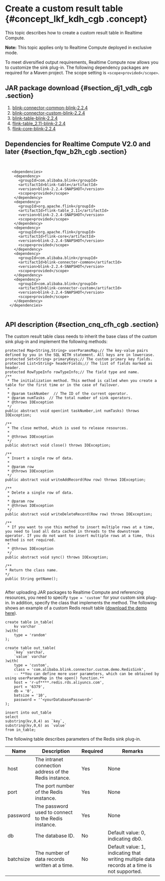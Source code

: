 # Create a custom result table {#concept_lkf_kdh_cgb .concept}

This topic describes how to create a custom result table in Realtime Compute.

**Note:** This topic applies only to Realtime Compute deployed in exclusive mode.

To meet diversified output requirements, Realtime Compute now allows you to customize the sink plug-in. The following dependency packages are required for a Maven project. The scope setting is `<scope>provided</scope>`.

## JAR package download {#section_dj1_vdh_cgb .section}

1.  [blink-connector-common-blink-2.2.4](http://docs-aliyun.cn-hangzhou.oss.aliyun-inc.com/assets/attach/99987/cn_zh/1544614396864/blink-connector-custom-blink-2.2.4.jar)
2.  [blink-connector-custom-blink-2.2.4](http://docs-aliyun.cn-hangzhou.oss.aliyun-inc.com/assets/attach/99987/cn_zh/1544614508576/blink-connector-common-blink-2.2.4.jar)
3.  [blink-table-blink-2.2.4](http://docs-aliyun.cn-hangzhou.oss.aliyun-inc.com/assets/attach/99987/cn_zh/1544614551435/blink-table-blink-2.2.4.jar)
4.  [flink-table\_2.11-blink-2.2.4](http://docs-aliyun.cn-hangzhou.oss.aliyun-inc.com/assets/attach/99987/cn_zh/1544614593263/flink-table_2.11-blink-2.2.4-20181102.033727-1.jar)
5.  [flink-core-blink-2.2.4](http://docs-aliyun.cn-hangzhou.oss.aliyun-inc.com/assets/attach/99987/cn_zh/1547195750660/flink-core-blink-2.2.4.jar)

## Dependencies for Realtime Compute V2.0 and later {#section_fqw_b2h_cgb .section}

```language-java


   <dependencies> 
    <dependency> 
      <groupId>com.alibaba.blink</groupId> 
      <artifactId>blink-table</artifactId> 
      <version>blink-2.2.4-SNAPSHOT</version> 
      <scope>provided</scope> 
    </dependency>
    <dependency>
      <groupId>org.apache.flink</groupId>
      <artifactId>flink-table_2.11</artifactId>
      <version>blink-2.2.4-SNAPSHOT</version>
      <scope>provided</scope> 
    </dependency>
    <dependency> 
      <groupId>org.apache.flink</groupId> 
      <artifactId>flink-core</artifactId>
      <version>blink-2.2.4-SNAPSHOT</version>
      <scope>provided</scope> 
    </dependency> 
    <dependency> 
      <groupId>com.alibaba.blink</groupId>
      <artifactId>blink-connector-common</artifactId>
      <version>blink-2.2.4-SNAPSHOT</version> 
      <scope>provided</scope>
    </dependency> 
    <dependency> 
      <groupId>com.alibaba.blink</groupId> 
      <artifactId>blink-connector-custom</artifactId>
      <version>blink-2.2.4-SNAPSHOT</version>
      <scope>provided</scope>
    </dependency> 
  </dependencies>
			
```

## API description {#section_cnq_cfh_cgb .section}

The custom result table class needs to inherit the base class of the custom sink plug-in and implement the following methods:

```language-java
protected Map<String,String> userParamsMap;// The key-value pairs defined by you in the SQL WITH statement. All keys are in lowercase.
protected Set<String> primaryKeys;// The custom primary key fields.
protected List<String> headerFields;// The list of fields marked as header.
protected RowTypeInfo rowTypeInfo;// The field type and name.
/**
 * The initialization method. This method is called when you create a table for the first time or in the case of failover.
 *
 * @param taskNumber  // The ID of the current operator.
 * @param numTasks  // The total number of sink operators.
 * @throws IOException
 */
public abstract void open(int taskNumber,int numTasks) throws IOException;

/**
 * The close method, which is used to release resources.
 *
 * @throws IOException
 */
public abstract void close() throws IOException;

/**
 * Insert a single row of data.
 *
 * @param row
 * @throws IOException
 */
public abstract void writeAddRecord(Row row) throws IOException;

/**
 * Delete a single row of data.
 *
 * @param row
 * @throws IOException
 */
public abstract void writeDeleteRecord(Row row) throws IOException;

/**
 * If you want to use this method to insert multiple rows at a time, you need to load all data cached in threads to the downstream operator. If you do not want to insert multiple rows at a time, this method is not required.
 *
 * @throws IOException
 */
public abstract void sync() throws IOException;

/** 
* Return the class name. 
*/ 
public String getName();
			
```

After uploading JAR packages to Realtime Compute and referencing resources, you need to specify `type = 'custom'` for your custom sink plug-in. In addition, specify the class that implements the method. The following shows an example of a custom Redis result table \([download the demo here](http://docs-aliyun.cn-hangzhou.oss.aliyun-inc.com/assets/attach/110869/cn_zh/1552549477388/customsink_redis.tar.gz)\).

```language-sql
create table in_table(
    kv varchar 
)with(
    type = 'random'
);

create table out_table(
    `key` varchar,
    `value` varchar
)with(
    type = 'custom',
    class = 'com.alibaba.blink.connector.custom.demo.RedisSink',
    -- **You can define more user parameters, which can be obtained by using userParamsMap in the open() function.** 
    host = 'r-uf****.redis.rds.aliyuncs.com',
    port = '6379',
    db = '0',
    batsize = '10',
    password = '‘<yourDatabasePassword>'
);

insert into out_table
select
substring(kv,0,4) as `key`,
substring(kv,0,6) as `value`
from in_table;
```

The following table describes parameters of the Redis sink plug-in.

|Name|Description|Required|Remarks|
|----|-----------|--------|-------|
|host|The intranet connection address of the Redis instance.|Yes|None|
|port|The port number of the Redis instance.|Yes|None|
|password|The password used to connect to the Redis instance.|Yes|None|
|db|The database ID.|No|Default value: 0, indicating db0.|
|batchsize|The number of data records written at a time.|No|Default value: 1, indicating that writing multiple data records at a time is not supported.|

